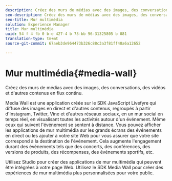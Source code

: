 ```yaml
---
description: Créez des murs de médias avec des images, des conversations, des vidéos et d'autres contenus en flux continu.
seo-description: Créez des murs de médias avec des images, des conversations, des vidéos et d'autres contenus en flux continu.
seo-title: Mur multimédia
solution: Experience Manager
title: Mur multimédia
uuid: 54 f 4 fb 0 b-e 427-4 b 73-bb 96-31325805 b 081
translation-type: tm+mt
source-git-commit: 67aeb3de964473b326c88c3a3f81ff48a6a12652

---
```



# Mur multimédia{#media-wall}

Créez des murs de médias avec des images, des conversations, des vidéos et d&#39;autres contenus en flux continu.

Media Wall est une application créée sur le SDK JavaScript Livefyre qui diffuse des images en direct et d&#39;autres contenus, regroupés à partir d&#39;Instagram, Twitter, Vine et d&#39;autres réseaux sociaux, en un mur social en temps réel, en visualisant toutes les activités autour d&#39;un événement. Même ceux qui suivent l&#39;événement se sentent à distance. Vous pouvez afficher les applications de mur multimédia sur les grands écrans des événements en direct ou les ajouter à votre site Web pour vous assurer que votre site correspond à la destination de l&#39;événement. Cela augmente l&#39;engagement durant des événements tels que des concerts, des conférences, des versions de produits, des récompenses, des événements sportifs, etc.

Utilisez Studio pour créer des applications de mur multimédia qui peuvent être intégrées à votre page Web. Utilisez le SDK Media Wall pour créer des expériences de mur multimédia plus personnalisées pour votre public.
